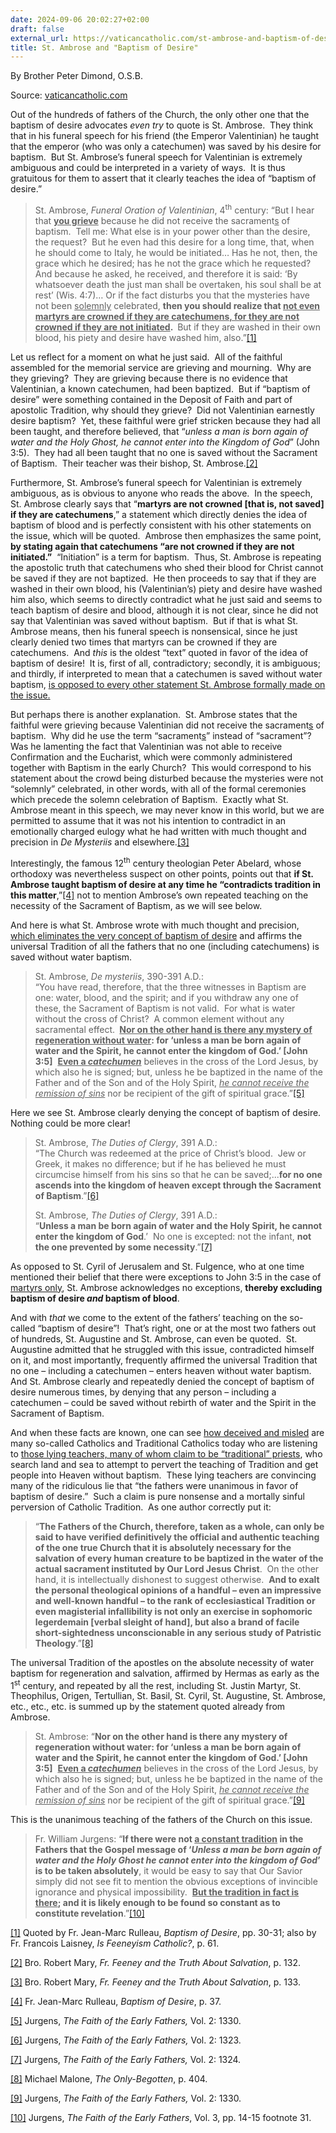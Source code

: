```yaml
---
date: 2024-09-06 20:02:27+02:00
draft: false
external_url: https://vaticancatholic.com/st-ambrose-and-baptism-of-desire/
title: St. Ambrose and "Baptism of Desire"
---
```



By Brother Peter Dimond, O.S.B.

Source: [vaticancatholic.com](https://vaticancatholic.com/st-ambrose-and-baptism-of-desire/)


<p>Out of the hundreds of fathers of the Church, the only other one that the baptism of desire advocates <em>even try</em> to quote is St. Ambrose.  They think that in his funeral speech for his friend (the Emperor Valentinian) he taught that the emperor (who was only a catechumen) was saved by his desire for baptism.  But St. Ambrose’s funeral speech for Valentinian is extremely ambiguous and could be interpreted in a variety of ways.  It is thus gratuitous for them to assert that it clearly teaches the idea of “baptism of desire.”</p>
<blockquote>
<p>St. Ambrose, <em>Funeral Oration of Valentinian</em>, 4<sup>th</sup> century: “But I hear that <strong><u>you grieve</u></strong> because he did not receive the sacrament<u>s</u> of baptism.  Tell me: What else is in your power other than the desire, the request?  But he even had this desire for a long time, that, when he should come to Italy, he would be initiated… Has he not, then, the grace which he desired; has he not the grace which he requested?  And because he asked, he received, and therefore it is said: ‘By whatsoever death the just man shall be overtaken, his soul shall be at rest’ (Wis. 4:7)… Or if the fact disturbs you that the mysteries have not been <u>solemnly</u> celebrated, <strong>then you should realize that <u>not even martyrs are crowned if they are catechumens, for they are not crowned if they are not initiated</u>. </strong> But if they are washed in their own blood, his piety and desire have washed him, also.”<a href="#_edn1" name="_ednref1">[1]</a></p>
</blockquote>
<p>Let us reflect for a moment on what he just said.  All of the faithful assembled for the memorial service are grieving and mourning.  Why are they grieving?  They are grieving because there is no evidence that Valentinian, a known catechumen, had been baptized.  But if “baptism of desire” were something contained in the Deposit of Faith and part of apostolic Tradition, why should they grieve?  Did not Valentinian earnestly desire baptism?  Yet, these faithful were grief stricken because they had all been taught, and therefore believed, that “<em>unless a man is born again of water and the Holy Ghost, he cannot enter into the Kingdom of God</em>” (John 3:5).  They had all been taught that no one is saved without the Sacrament of Baptism.  Their teacher was their bishop, St. Ambrose.<a href="#_edn2" name="_ednref2">[2]</a></p>
<p>Furthermore, St. Ambrose’s funeral speech for Valentinian is extremely ambiguous, as is obvious to anyone who reads the above.  In the speech, St. Ambrose clearly says that “<strong>martyrs are not crowned [that is, not saved] if they are catechumens</strong>,” a statement which directly denies the idea of baptism of blood and is perfectly consistent with his other statements on the issue, which will be quoted.  Ambrose then emphasizes the same point, <strong>by stating again that catechumens “are not crowned if they are not initiated.”</strong>  “Initiation” is a term for baptism.  Thus, St. Ambrose is repeating the apostolic truth that catechumens who shed their blood for Christ cannot be saved if they are not baptized.  He then proceeds to say that if they are washed in their own blood, his (Valentinian’s) piety and desire have washed him also, which seems to directly contradict what he just said and seems to teach baptism of desire and blood, although it is not clear, since he did not say that Valentinian was saved without baptism.  But if that is what St. Ambrose means, then his funeral speech is nonsensical, since he just clearly denied two times that martyrs can be crowned if they are catechumens.  And <em>this</em> is the oldest “text” quoted in favor of the idea of baptism of desire!  It is, first of all, contradictory; secondly, it is ambiguous; and thirdly, if interpreted to mean that a catechumen is saved without water baptism, <u>is opposed to every other statement St. Ambrose formally made on the issue.</u></p>
<p>But perhaps there is another explanation.  St. Ambrose states that the faithful were grieving because Valentinian did not receive the sacrament<u>s</u> of baptism.  Why did he use the term “sacrament<u>s</u>” instead of “sacrament”?  Was he lamenting the fact that Valentinian was not able to receive Confirmation and the Eucharist, which were commonly administered together with Baptism in the early Church?  This would correspond to his statement about the crowd being disturbed because the mysteries were not “solemnly” celebrated, in other words, with all of the formal ceremonies which precede the solemn celebration of Baptism.  Exactly what St. Ambrose meant in this speech, we may never know in this world, but we are permitted to assume that it was not his intention to contradict in an emotionally charged eulogy what he had written with much thought and precision in <em>De Mysteriis</em> and elsewhere.<a href="#_edn3" name="_ednref3">[3]</a> </p>
<p>Interestingly, the famous 12<sup>th</sup> century theologian Peter Abelard, whose orthodoxy was nevertheless suspect on other points, points out that <strong>if St. Ambrose taught baptism of desire at any time he “contradicts tradition in this matter</strong>,”<a href="#_edn4" name="_ednref4">[4]</a> not to mention Ambrose’s own repeated teaching on the necessity of the Sacrament of Baptism, as we will see below.</p>
<p>And here is what St. Ambrose wrote with much thought and precision, <u>which eliminates the very concept of baptism of desire</u> and affirms the universal Tradition of all the fathers that no one (including catechumens) is saved without water baptism.</p>
<blockquote>
<p>St. Ambrose, <em>De mysteriis</em>, 390-391 A.D.:<br />“You have read, therefore, that the three witnesses in Baptism are one: water, blood, and the spirit; and if you withdraw any one of these, the Sacrament of Baptism is not valid.  For what is water without the cross of Christ?  A common element without any sacramental effect. <strong> <u>Nor on the other hand is there any mystery of regeneration without water</u>: for ‘unless a man be born again of water and the Spirit, he cannot enter the kingdom of God.’ [John 3:5]</strong>  <strong><u>Even a <em>catechumen</em></u></strong> believes in the cross of the Lord Jesus, by which also he is signed; but, unless he be baptized in the name of the Father and of the Son and of the Holy Spirit, <em><u>he cannot receive the remission of sins</u></em> nor be recipient of the gift of spiritual grace.”<a href="#_edn5" name="_ednref5">[5]</a></p>
</blockquote>
<p>Here we see St. Ambrose clearly denying the concept of baptism of desire.  Nothing could be more clear!</p>
<blockquote>
<p>St. Ambrose, <em>The Duties of Clergy</em>, 391 A.D.:<br />“The Church was redeemed at the price of Christ’s blood.  Jew or Greek, it makes no difference; but if he has believed he must circumcise himself from his sins so that he can be saved;...<strong>for no one ascends into the kingdom of heaven except through the Sacrament of Baptism</strong>.”<a href="#_edn6" name="_ednref6">[6]</a></p>
<p>St. Ambrose, <em>The Duties of Clergy</em>, 391 A.D.:<br />“<strong>Unless a man be born again of water and the Holy Spirit, he cannot enter the kingdom of God</strong>.’  No one is excepted: not the infant, <strong>not the one prevented by some necessity</strong>.”<a href="#_edn7" name="_ednref7">[7]</a></p>
</blockquote>
<p>As opposed to St. Cyril of Jerusalem and St. Fulgence, who at one time mentioned their belief that there were exceptions to John 3:5 in the case of <u>martyrs only</u>, St. Ambrose acknowledges no exceptions, <strong>thereby excluding baptism of desire <em>and</em> baptism of blood</strong>. </p>
<p>And with <em>that</em> we come to the extent of the fathers’ teaching on the so-called “baptism of desire”!  That’s right, one or at the most two fathers out of hundreds, St. Augustine and St. Ambrose, can even be quoted.  St. Augustine admitted that he struggled with this issue, contradicted himself on it, and most importantly, frequently affirmed the universal Tradition that no one – including a catechumen – enters heaven without water baptism.  And St. Ambrose clearly and repeatedly denied the concept of baptism of desire numerous times, by denying that any person – including a catechumen – could be saved without rebirth of water and the Spirit in the Sacrament of Baptism.</p>
<p>And when these facts are known, one can see <u>how deceived and misled</u> are many so-called Catholics and Traditional Catholics today who are listening to <u>those lying teachers, many of whom claim to be “traditional” priests</u>, who search land and sea to attempt to pervert the teaching of Tradition and get people into Heaven without baptism.  These lying teachers are convincing many of the ridiculous lie that “the fathers were unanimous in favor of baptism of desire.”  Such a claim is pure nonsense and a mortally sinful perversion of Catholic Tradition.  As one author correctly put it:</p>
<blockquote>
<p>“<strong>The Fathers of the Church, therefore, taken as a whole, can only be said to have verified definitively the official and authentic teaching of the one true Church that it is absolutely necessary for the salvation of every human creature to be baptized in the water of the actual sacrament instituted by Our Lord Jesus Christ</strong>.  On the other hand, it is intellectually dishonest to suggest otherwise.  <strong>And to exalt the personal theological opinions of a handful – even an impressive and well-known handful – to the rank of ecclesiastical Tradition or even magisterial infallibility is not only an exercise in sophomoric legerdemain [verbal sleight of hand], but also a brand of facile short-sightedness unconscionable in any serious study of Patristic Theology</strong>.”<a href="#_edn8" name="_ednref8">[8]</a></p>
</blockquote>
<p>The universal Tradition of the apostles on the absolute necessity of water baptism for regeneration and salvation, affirmed by Hermas as early as the 1<sup>st</sup> century, and repeated by all the rest, including St. Justin Martyr, St. Theophilus, Origen, Tertullian, St. Basil, St. Cyril, St. Augustine, St. Ambrose, etc., etc., etc. is summed up by the statement quoted already from Ambrose.</p>
<blockquote>
<p>St. Ambrose: “<strong>Nor on the other hand is there any mystery of regeneration without water: for ‘unless a man be born again of water and the Spirit, he cannot enter the kingdom of God.’ [John 3:5]</strong>  <strong><u>Even a <em>catechumen</em></u></strong> believes in the cross of the Lord Jesus, by which also he is signed; but, unless he be baptized in the name of the Father and of the Son and of the Holy Spirit, <em><u>he cannot receive the remission of sins</u></em> nor be recipient of the gift of spiritual grace.”<a href="#_edn9" name="_ednref9">[9]</a></p>
</blockquote>
<p>This is the unanimous teaching of the fathers of the Church on this issue.</p>
<blockquote>
<p>Fr. William Jurgens: “<strong>If there were not <u>a constant tradition</u> in the Fathers that the Gospel message of ‘<em>Unless a man be born again of water and the Holy Ghost he cannot enter into the kingdom of God</em>’ is to be taken absolutely</strong>, it would be easy to say that Our Savior simply did not see fit to mention the obvious exceptions of invincible ignorance and physical impossibility.  <strong><u>But the tradition in fact is there</u>; and it is likely enough to be found so constant as to constitute revelation</strong>.”<a href="#_edn10" name="_ednref10">[10]</a></p>
</blockquote>

<div class="footnotes">
<div>
<p><a href="#_ednref1" name="_edn1">[1]</a> Quoted by Fr. Jean-Marc Rulleau, <em>Baptism of Desire</em>, pp. 30-31; also by Fr. Francois Laisney, <em>Is Feeneyism Catholic?</em>, p. 61.</p>
</div>
<div>
<p><a href="#_ednref2" name="_edn2">[2]</a> Bro. Robert Mary, <em>Fr. Feeney and the Truth About Salvation</em>, p. 132.</p>
</div>
<div>
<p><a href="#_ednref3" name="_edn3">[3]</a> Bro. Robert Mary, <em>Fr. Feeney and the Truth About Salvation</em>, p. 133.</p>
</div>
<div>
<p><a href="#_ednref4" name="_edn4">[4]</a> Fr. Jean-Marc Rulleau, <em>Baptism of Desire</em>, p. 37.</p>
</div>
<div>
<p><a href="#_ednref5" name="_edn5">[5]</a> Jurgens, <em>The Faith of the Early Fathers, </em>Vol. 2: 1330.</p>
</div>
<div>
<p><a href="#_ednref6" name="_edn6">[6]</a> Jurgens, <em>The Faith of the Early Fathers, </em>Vol. 2: 1323.</p>
</div>
<div>
<p><a href="#_ednref7" name="_edn7">[7]</a> Jurgens, <em>The Faith of the Early Fathers, </em>Vol. 2: 1324.</p>
</div>
<div>
<p><a href="#_ednref8" name="_edn8">[8]</a> Michael Malone, <em>The Only-Begotten</em>, p. 404.</p>
</div>
<div>
<p><a href="#_ednref9" name="_edn9">[9]</a> Jurgens, <em>The Faith of the Early Fathers, </em>Vol. 2: 1330.</p>
</div>
<div>
<p><a href="#_ednref10" name="_edn10">[10]</a> Jurgens, <em>The Faith of the Early Fathers</em>, Vol. 3, pp. 14-15 footnote 31.</p>
</div>
</div>
</div>
